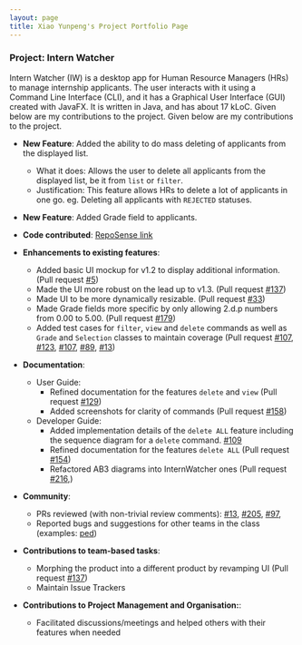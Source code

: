 ```yaml
---
layout: page
title: Xiao Yunpeng's Project Portfolio Page
---
```


### Project: Intern Watcher

Intern Watcher (IW) is a desktop app for Human Resource Managers (HRs) to manage internship applicants. The user interacts with it using a Command Line Interface (CLI), and it has a Graphical User Interface (GUI) created with JavaFX. It is written in Java, and has about 17 kLoC. Given below are my contributions to the project.
Given below are my contributions to the project.

* **New Feature**: Added the ability to do mass deleting of applicants from the displayed list.
    * What it does: Allows the user to delete all applicants from the displayed list, be it from `list` or `filter`.
    * Justification: This feature allows HRs to delete a lot of applicants in one go. eg. Deleting all applicants with `REJECTED` statuses.

* **New Feature**: Added Grade field to applicants.

* **Code contributed**: [RepoSense link](https://nus-cs2103-ay2122s1.github.io/tp-dashboard/?search=&sort=groupTitle&sortWithin=title&since=2021-09-17&timeframe=commit&mergegroup=&groupSelect=groupByRepos&breakdown=false&tabOpen=true&tabType=authorship&tabAuthor=yunpeng1234&tabRepo=AY2122S1-CS2103T-F12-2%2Ftp%5Bmaster%5D&authorshipIsMergeGroup=false&authorshipFileTypes=docs~functional-code~test-code&authorshipIsBinaryFileTypeChecked=false)

* **Enhancements to existing features**:
    * Added basic UI mockup for v1.2 to display additional information.(Pull request [\#5](https://github.com/AY2122S1-CS2103T-F12-2/tp/pull/5))
    * Made the UI more robust on the lead up to v1.3. (Pull request [\#137](https://github.com/AY2122S1-CS2103T-F12-2/tp/pull/137))
    * Made UI to be more dynamically resizable. (Pull request [\#33](https://github.com/AY2122S1-CS2103T-F12-2/tp/pull/33))
    * Made Grade fields more specific by only allowing 2.d.p numbers from 0.00 to 5.00. (Pull request [\#179](https://github.com/AY2122S1-CS2103T-F12-2/tp/pull/179))
    * Added test cases for `filter`, `view` and `delete` commands as well as `Grade` and `Selection` classes to maintain coverage (Pull request [\#107](https://github.com/AY2122S1-CS2103T-F12-2/tp/pull/107), [\#123](https://github.com/AY2122S1-CS2103T-F12-2/tp/pull/123), [\#107](https://github.com/AY2122S1-CS2103T-F12-2/tp/pull/107), [\#89](https://github.com/AY2122S1-CS2103T-F12-2/tp/pull/89), [\#13](https://github.com/AY2122S1-CS2103T-F12-2/tp/pull/13))

* **Documentation**:
    * User Guide:
        * Refined documentation for the features `delete` and `view` (Pull request [\#129](https://github.com/AY2122S1-CS2103T-F12-2/tp/pull/129))
        * Added screenshots for clarity of commands (Pull request [\#158](https://github.com/AY2122S1-CS2103T-F12-2/tp/pull/158))
    * Developer Guide:
        * Added implementation details of the `delete ALL` feature including the sequence diagram for a `delete` command. [\#109](https://github.com/AY2122S1-CS2103T-F12-2/tp/pull/109)
        * Refined documentation for the features `delete ALL` (Pull request [\#154](https://github.com/AY2122S1-CS2103T-F12-2/tp/pull/154))
        * Refactored AB3 diagrams into InternWatcher ones (Pull request [\#216](https://github.com/AY2122S1-CS2103T-F12-2/tp/pull/216),)

* **Community**:
    * PRs reviewed (with non-trivial review comments): [\#13](https://github.com/AY2122S1-CS2103T-F12-2/tp/pull/13), [\#205](https://github.com/AY2122S1-CS2103T-F12-2/tp/pull/205), [\#97](https://github.com/AY2122S1-CS2103T-F12-2/tp/pull/97),
    * Reported bugs and suggestions for other teams in the class (examples: [ped](https://github.com/yunpeng1234/ped/issues))

* **Contributions to team-based tasks**:
    * Morphing the product into a different product by revamping UI (Pull request [\#137](https://github.com/AY2122S1-CS2103T-F12-2/tp/pull/137))
    * Maintain Issue Trackers


* **Contributions to Project Management and Organisation:**:
    *  Facilitated discussions/meetings and helped others with their features when needed
